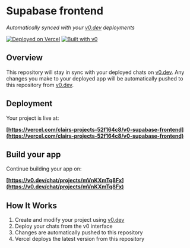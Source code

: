 # Supabase frontend

*Automatically synced with your [v0.dev](https://v0.dev) deployments*

[![Deployed on Vercel](https://img.shields.io/badge/Deployed%20on-Vercel-black?style=for-the-badge&logo=vercel)](https://vercel.com/clairs-projects-52f164c8/v0-supabase-frontend)
[![Built with v0](https://img.shields.io/badge/Built%20with-v0.dev-black?style=for-the-badge)](https://v0.dev/chat/projects/mVnKXmTq8Fx)

## Overview

This repository will stay in sync with your deployed chats on [v0.dev](https://v0.dev).
Any changes you make to your deployed app will be automatically pushed to this repository from [v0.dev](https://v0.dev).

## Deployment

Your project is live at:

**[https://vercel.com/clairs-projects-52f164c8/v0-supabase-frontend](https://vercel.com/clairs-projects-52f164c8/v0-supabase-frontend)**

## Build your app

Continue building your app on:

**[https://v0.dev/chat/projects/mVnKXmTq8Fx](https://v0.dev/chat/projects/mVnKXmTq8Fx)**

## How It Works

1. Create and modify your project using [v0.dev](https://v0.dev)
2. Deploy your chats from the v0 interface
3. Changes are automatically pushed to this repository
4. Vercel deploys the latest version from this repository
